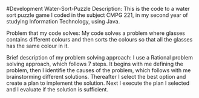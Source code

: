 #Development Water-Sort-Puzzle
Description:
This is the code to a water sort puzzle game I coded in the subject CMPG 221, in my second year of studying Information Technology, using Java.

Problem that my code solves:
My code solves a problem where glasses contains different colours and then sorts the colours so that all the glasses has the same colour in it.

Brief description of my problem solving approach:
I use a Rational problem solving approach, which follows 7 steps. It begins with me defining the problem, then I identifie the causes of the problem,
which follows with me brainstorming different solutions. Thereafter I select the best option and create a plan to implement the solution.
Next I execute the plan I selected and I evaluate if the solution is sufficient.



